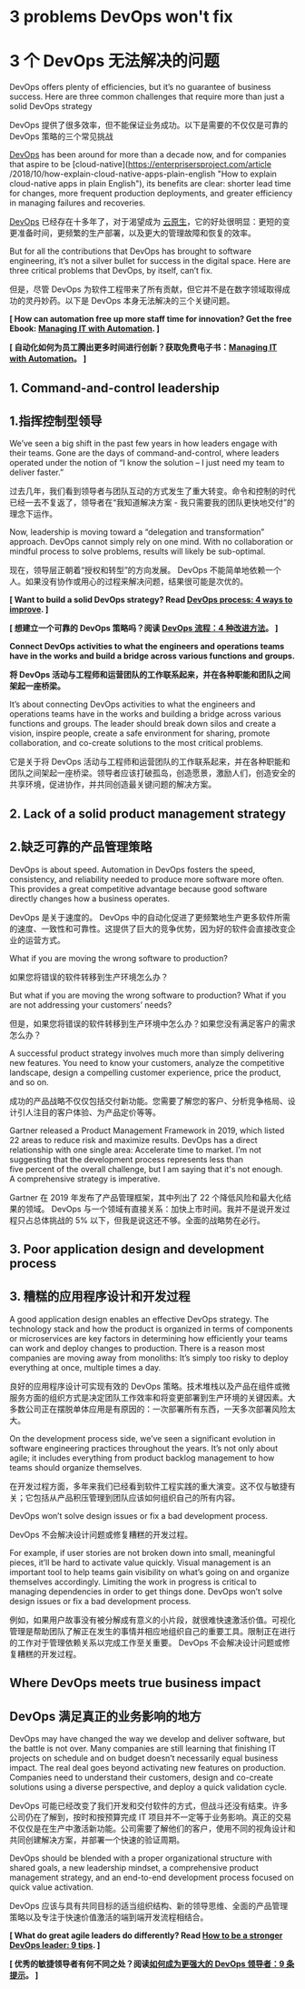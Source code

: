 # 3 problems DevOps won't fix

# 3 个 DevOps 无法解决的问题

DevOps offers plenty of efficiencies, but it’s no guarantee of business success. Here are three common challenges that require more than just a solid DevOps strategy

DevOps 提供了很多效率，但不能保证业务成功。以下是需要的不仅仅是可靠的 DevOps 策略的三个常见挑战

[DevOps](https://enterprisersproject.com/taxonomy/term/76) has been around for more than a decade now, and for companies that aspire to be [cloud-native](https://enterprisersproject.com/article /2018/10/how-explain-cloud-native-apps-plain-english "How to explain cloud-native apps in plain English"), its benefits are clear: shorter lead time for changes, more frequent production deployments, and greater efficiency in managing failures and recoveries.

[DevOps](https://enterprisersproject.com/taxonomy/term/76) 已经存在十多年了，对于渴望成为 [云原生](https://enterprisersproject.com/article/2018/10/how-explain-cloud-native-apps-plain-english“如何用通俗的英语解释云原生应用”)，它的好处很明显：更短的变更准备时间，更频繁的生产部署，以及更大的管理故障和恢复的效率。

But for all the contributions that DevOps has brought to software engineering, it’s not a silver bullet for success in the digital space. Here are three critical problems that DevOps, by itself, can’t fix.

但是，尽管 DevOps 为软件工程带来了所有贡献，但它并不是在数字领域取得成功的灵丹妙药。以下是 DevOps 本身无法解决的三个关键问题。

**[ How can automation free up more staff time for innovation? Get the free Ebook: [Managing IT with Automation](https://www.redhat.com/en/engage/automated-enterprise-ebook-20171115?intcmp=701f2000000tjyaAAA). ]**

**[ 自动化如何为员工腾出更多时间进行创新？获取免费电子书：[Managing IT with Automation](https://www.redhat.com/en/engage/automated-enterprise-ebook-20171115?intcmp=701f2000000tjyaAAA)。 ]**

## 1\. Command-and-control leadership

## 1\.指挥控制型领导

We’ve seen a big shift in the past few years in how leaders engage with their teams. Gone are the days of command-and-control, where leaders operated under the notion of “I know the solution – I just need my team to deliver faster.”

过去几年，我们看到领导者与团队互动的方式发生了重大转变。命令和控制的时代已经一去不复返了，领导者在“我知道解决方案 - 我只需要我的团队更快地交付”的理念下运作。

Now, leadership is moving toward a “delegation and transformation” approach. DevOps cannot simply rely on one mind. With no collaboration or mindful process to solve problems, results will likely be sub-optimal.

现在，领导层正朝着“授权和转型”的方向发展。 DevOps 不能简单地依赖一个人。如果没有协作或用心的过程来解决问题，结果很可能是次优的。

**[ Want to build a solid DevOps strategy? Read [DevOps process: 4 ways to improve](https://enterprisersproject.com/article/2020/1/devops-process-how-improve). ]**

**[ 想建立一个可靠的 DevOps 策略吗？阅读 [DevOps 流程：4 种改进方法](https://enterprisersproject.com/article/2020/1/devops-process-how-improve)。 ]**

**Connect DevOps activities to what the engineers and operations teams have in the works and build a bridge across various functions and groups.**

**将 DevOps 活动与工程师和运营团队的工作联系起来，并在各种职能和团队之间架起一座桥梁。**

It’s about connecting DevOps activities to what the engineers and operations teams have in the works and building a bridge across various functions and groups. The leader should break down silos and create a vision, inspire people, create a safe environment for sharing, promote collaboration, and co-create solutions to the most critical problems.

它是关于将 DevOps 活动与工程师和运营团队的工作联系起来，并在各种职能和团队之间架起一座桥梁。领导者应该打破孤岛，创造愿景，激励人们，创造安全的共享环境，促进协作，并共同创造最关键问题的解决方案。

## 2\. Lack of a solid product management strategy

## 2\.缺乏可靠的产品管理策略

DevOps is about speed. Automation in DevOps fosters the speed, consistency, and reliability needed to produce more software more often. This provides a great competitive advantage because good software directly changes how a business operates.

DevOps 是关于速度的。 DevOps 中的自动化促进了更频繁地生产更多软件所需的速度、一致性和可靠性。这提供了巨大的竞争优势，因为好的软件会直接改变企业的运营方式。

What if you are moving the wrong software to production?

如果您将错误的软件转移到生产环境怎么办？

But what if you are moving the wrong software to production? What if you are not addressing your customers’ needs?

但是，如果您将错误的软件转移到生产环境中怎么办？如果您没有满足客户的需求怎么办？

A successful product strategy involves much more than simply delivering new features. You need to know your customers, analyze the competitive landscape, design a compelling customer experience, price the product, and so on.

成功的产品战略不仅仅包括交付新功能。您需要了解您的客户、分析竞争格局、设计引人注目的客户体验、为产品定价等等。

Gartner released a Product Management Framework in 2019, which listed 22 areas to reduce risk and maximize results. DevOps has a direct relationship with one single area: Accelerate time to market. I’m not suggesting that the development process represents less than five percent of the overall challenge, but I am saying that it's not enough. A comprehensive strategy is imperative.

Gartner 在 2019 年发布了产品管理框架，其中列出了 22 个降低风险和最大化结果的领域。 DevOps 与一个领域有直接关系：加快上市时间。我并不是说开发过程只占总体挑战的 5% 以下，但我是说这还不够。全面的战略势在必行。

## 3\. Poor application design and development process

## 3. 糟糕的应用程序设计和开发过程

A good application design enables an effective DevOps strategy. The technology stack and how the product is organized in terms of components or microservices are key factors in determining how efficiently your teams can work and deploy changes to production. There is a reason most companies are moving away from monoliths: It’s simply too risky to deploy everything at once, multiple times a day.

良好的应用程序设计可实现有效的 DevOps 策略。技术堆栈以及产品在组件或微服务方面的组织方式是决定团队工作效率和将变更部署到生产环境的关键因素。大多数公司正在摆脱单体应用是有原因的：一次部署所有东西，一天多次部署风险太大。

On the development process side, we’ve seen a significant evolution in software engineering practices throughout the years. It’s not only about agile; it includes everything from product backlog management to how teams should organize themselves.

在开发过程方面，多年来我们已经看到软件工程实践的重大演变。这不仅与敏捷有关；它包括从产品积压管理到团队应该如何组织自己的所有内容。

DevOps won’t solve design issues or fix a bad development process. 

DevOps 不会解决设计问题或修复糟糕的开发过程。

For example, if user stories are not broken down into small, meaningful pieces, it’ll be hard to activate value quickly. Visual management is an important tool to help teams gain visibility on what’s going on and organize themselves accordingly. Limiting the work in progress is critical to managing dependencies in order to get things done. DevOps won’t solve design issues or fix a bad development process.

例如，如果用户故事没有被分解成有意义的小片段，就很难快速激活价值。可视化管理是帮助团队了解正在发生的事情并相应地组织自己的重要工具。限制正在进行的工作对于管理依赖关系以完成工作至关重要。 DevOps 不会解决设计问题或修复糟糕的开发过程。

## Where DevOps meets true business impact

## DevOps 满足真正的业务影响的地方

DevOps may have changed the way we develop and deliver software, but the battle is not over. Many companies are still learning that finishing IT projects on schedule and on budget doesn’t necessarily equal business impact. The real deal goes beyond activating new features on production. Companies need to understand their customers, design and co-create solutions using a diverse perspective, and deploy a quick validation cycle.

DevOps 可能已经改变了我们开发和交付软件的方式，但战斗还没有结束。许多公司仍在了解到，按时和按预算完成 IT 项目并不一定等于业务影响。真正的交易不仅仅是在生产中激活新功能。公司需要了解他们的客户，使用不同的视角设计和共同创建解决方案，并部署一个快速的验证周期。

DevOps should be blended with a proper organizational structure with shared goals, a new leadership mindset, a comprehensive product management strategy, and an end-to-end development process focused on quick value activation.

DevOps 应该与具有共同目标的适当组织结构、新的领导思维、全面的产品管理策略以及专注于快速价值激活的端到端开发流程相结合。

**[ What do great agile leaders do differently? Read [How to be a stronger DevOps leader: 9 tips](https://enterprisersproject.com/article/2018/7/how-be-stronger-devops-leader-9-tips?sc_cid=70160000000h0axaaq). ]** 

**[ 优秀的敏捷领导者有何不同之处？阅读[如何成为更强大的 DevOps 领导者：9 条提示](https://enterprisersproject.com/article/2018/7/how-be-stronger-devops-leader-9-tips?sc_cid=70160000000h0axaaq)。 ]**

